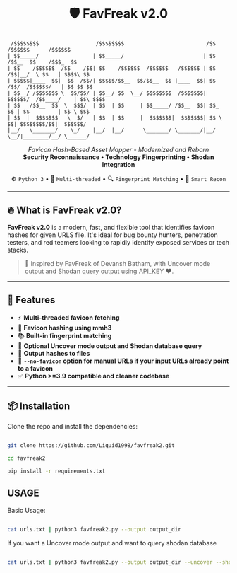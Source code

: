 <h1 align="center">🛡️ FavFreak v2.0</h1>

<pre><code>
 /$$$$$$$$                  /$$$$$$$$                          /$$        /$$$$$$      /$$$$$$ 
| $$_____/                 | $$_____/                         | $$       /$$__  $$    /$$$_  $$
| $$    /$$$$$$  /$$    /$$| $$    /$$$$$$  /$$$$$$   /$$$$$$ | $$   /$$|__/  \ $$   | $$$$\ $$
| $$$$$|____  $$|  $$  /$$/| $$$$$/$$__  $$/$$__  $$ |____  $$| $$  /$$/  /$$$$$$/   | $$ $$ $$
| $$__/ /$$$$$$$ \  $$/$$/ | $$__/ $$  \__/ $$$$$$$$  /$$$$$$$| $$$$$$/  /$$____/    | $$\ $$$$
| $$   /$$__  $$  \  $$$/  | $$  | $$     | $$_____/ /$$__  $$| $$_  $$ | $$         | $$ \ $$$
| $$  |  $$$$$$$   \  $/   | $$  | $$     |  $$$$$$$|  $$$$$$$| $$ \  $$| $$$$$$$$/$$|  $$$$$$/
|__/   \_______/    \_/    |__/  |__/      \_______/ \_______/|__/  \__/|________/__/ \______/ 
</code></pre>

<p align="center">
  <i>Favicon Hash-Based Asset Mapper - Modernized and Reborn</i><br>
  <strong>Security Reconnaissance • Technology Fingerprinting • Shodan Integration</strong>
</p>

<p align="center">
  ⚙️ <code>Python 3</code> • 🚀 <code>Multi-threaded</code> • 🔍 <code>Fingerprint Matching</code> • 🧠 <code>Smart Recon</code>
</p>

---

## 🔥 What is FavFreak v2.0?

**FavFreak v2.0** is a modern, fast, and flexible tool that identifies favicon hashes for given URLS file. It's ideal for bug bounty hunters, penetration testers, and red teamers looking to rapidly identify exposed services or tech stacks.

> 🧪 Inspired by FavFreak of Devansh Batham, with Uncover mode output and Shodan query output using API_KEY ❤️.

---

## 🚀 Features

- ⚡ **Multi-threaded favicon fetching**
- 🔐 **Favicon hashing using mmh3**
- 📚 **Built-in fingerprint matching**
- 🧭 **Optional Uncover mode output and Shodan database query**
- 💾 **Output hashes to files**
- 🔧 **`--no-favicon` option for manual URLs if your input URLs already point to a favicon**
- ✅ **Python >=3.9 compatible and cleaner codebase**

---

## 📦 Installation

Clone the repo and install the dependencies:

```bash

git clone https://github.com/Liquid1998/favfreak2.git

cd favfreak2

pip install -r requirements.txt
```

## USAGE

Basic Usage:

```bash

cat urls.txt | python3 favfreak2.py --output output_dir
```
If you want a Uncover mode output and want to query shodan database

```bash

cat urls.txt | python3 favfreak2.py --output output_dir --uncover --shodan --api-key API_KEY
```
